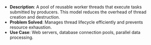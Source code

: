 - **Description**: A pool of reusable worker threads that execute tasks submitted by producers. This model reduces the overhead of thread creation and destruction.
- **Problem Solved**: Manages thread lifecycle efficiently and prevents resource exhaustion.
- **Use Case**: Web servers, database connection pools, parallel data processing.
